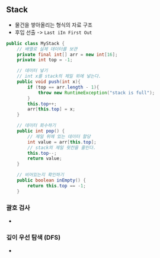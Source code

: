 ## Stack
- 물건을 쌓아올리는 형식의 자료 구조
- 후입 선출 -> `Last iIn First Out`

```Java
public class MyStack {
    // 배열로 실제 데이터를 보관
    private final int[] arr = new int[16];
    private int top = -1;
```
```Java
    // 데이터 넣기
    // int x를 stack의 제일 위에 넣는다.
    public void push(int x){
        if (top == arr.length - 1){
            throw new RuntimeException("stack is full");
        }
        this.top++;
        arr[this.top] = x;
    }
```
```Java
    // 데이터 회수하기
    public int pop() {
        // 제일 위에 있는 데이터 할당
        int value = arr[this.top];
        // stack의 제일 윗칸을 줄인다.
        this.top--;
        return value;
    }
```
```Java
    // 비어있는지 확인하기
    public boolean inEmpty() {
        return this.top == -1;
    }
```

### 괄호 검사
- 

### 깊이 우선 탐색 (DFS)
- 